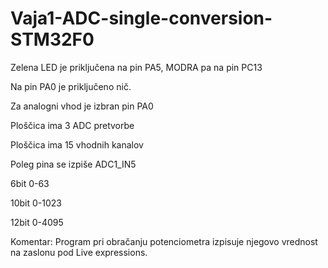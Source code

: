 # Vaja1-ADC-single-conversion-STM32F0

Zelena LED je priključena na pin PA5, MODRA pa na pin PC13

Na pin PA0 je priključeno nič.

Za analogni vhod je izbran pin PA0

Ploščica ima 3 ADC pretvorbe

Ploščica ima 15 vhodnih kanalov

Poleg pina se izpiše ADC1_IN5

6bit 0-63

10bit 0-1023

12bit 0-4095

Komentar: Program pri obračanju potenciometra izpisuje njegovo vrednost na zaslonu pod Live expressions.
